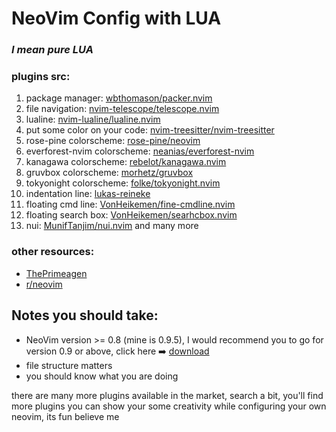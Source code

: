 # NeoVim Config with LUA

### ***I mean pure LUA***

### plugins src:
1. package manager: [wbthomason/packer.nvim](https://github.com/wbthomason/packer.nvim)
2. file navigation: [nvim-telescope/telescope.nvim](https://github.com/nvim-telescope/telescope.nvim)
3. lualine: [nvim-lualine/lualine.nvim](https://github.com/nvim-lualine/lualine.nvim)
4. put some color on your code: [nvim-treesitter/nvim-treesitter](https://github.com/nvim-treesitter/nvim-treesitter)
4. rose-pine colorscheme: [rose-pine/neovim](https://github.com/rose-pine/neovim)
5. everforest-nvim colorscheme: [neanias/everforest-nvim](https://github.com/neanias/everforest-nvim)
6. kanagawa colorscheme: [rebelot/kanagawa.nvim](https://github.com/rebelot/kanagawa.nvim)
7. gruvbox colorscheme: [morhetz/gruvbox](https://github.com/morhetz/gruvbox)
8. tokyonight colorscheme: [folke/tokyonight.nvim](https://github.com/folke/tokyonight.nvim)
9. indentation line: [lukas-reineke](https://github.com/lukas-reineke/indent-blankline.nvim)
10. floating cmd line: [VonHeikemen/fine-cmdline.nvim](https://github.com/VonHeikemen/fine-cmdline.nvim)
11. floating search box: [VonHeikemen/searhcbox.nvim](https://github.com/VonHeikemen/searchbox.nvim)
12. nui: [MunifTanjim/nui.nvim](https://github.com/MunifTanjim/nui.nvim)
and many more

### other resources:
* [ThePrimeagen](https://www.youtube.com/watch?v=w7i4amO_zaE)
* [r/neovim](https://www.reddit.com/r/neovim/)

## Notes you should take:
* NeoVim version >= 0.8 (mine is 0.9.5), I would recommend you to go for version 0.9 or above, click here ➡️  [download](https://github.com/neovim/neovim/releases)
* file structure matters
* you should know what you are doing

there are many more plugins available in the market, search a bit, you'll find more plugins
you can show your some creativity while configuring your own neovim, its fun believe me

